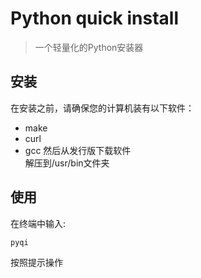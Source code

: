 # Python quick install
>一个轻量化的Python安装器
## 安装
在安装之前，请确保您的计算机装有以下软件：
* make
* curl
* gcc
然后从发行版下载软件  
解压到/usr/bin文件夹
## 使用
在终端中输入:
```sh
pyqi
```
按照提示操作